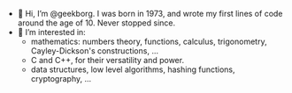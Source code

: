 - 👋 Hi, I’m @geekborg. I was born in 1973, and wrote my first lines of code around the age of 10. Never stopped since.
- 👀 I’m interested in:
	- mathematics: numbers theory, functions, calculus, trigonometry, Cayley-Dickson's constructions, ...
	- C and C++, for their versatility and power.
	- data structures, low level algorithms, hashing functions, cryptography, ...

<!---
geekborg/philoopr is a ✨ special ✨ repository because its `README.md` (this file) appears on your GitHub profile.
You can click the Preview link to take a look at your changes.
--->
